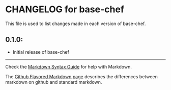 # CHANGELOG for base-chef

This file is used to list changes made in each version of base-chef.

## 0.1.0:

* Initial release of base-chef

- - - 
Check the [Markdown Syntax Guide](http://daringfireball.net/projects/markdown/syntax) for help with Markdown.

The [Github Flavored Markdown page](http://github.github.com/github-flavored-markdown/) describes the differences between markdown on github and standard markdown.
